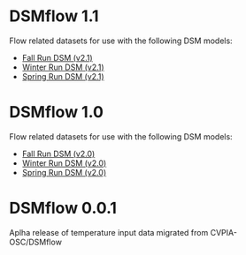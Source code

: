 # DSMflow 1.1

Flow related datasets for use with the following DSM models:

* [Fall Run DSM (v2.1)](https://github.com/CVPIA-OSC/fallRunDSM/releases/tag/v2.1)
* [Winter Run DSM (v2.1)](https://github.com/CVPIA-OSC/winterRunDSM/releases/tag/v2.1)
* [Spring Run DSM (v2.1)](https://github.com/CVPIA-OSC/springRunDSM/releases/tag/v2.1)

# DSMflow 1.0

Flow related datasets for use with the following DSM models:

* [Fall Run DSM (v2.0)](https://github.com/CVPIA-OSC/fallRunDSM/releases/tag/v2.0)
* [Winter Run DSM (v2.0)](https://github.com/CVPIA-OSC/winterRunDSM/releases/tag/v2.0)
* [Spring Run DSM (v2.0)](https://github.com/CVPIA-OSC/springRunDSM/releases/tag/v2.0)

# DSMflow 0.0.1

Aplha release of temperature input data migrated from CVPIA-OSC/DSMflow


